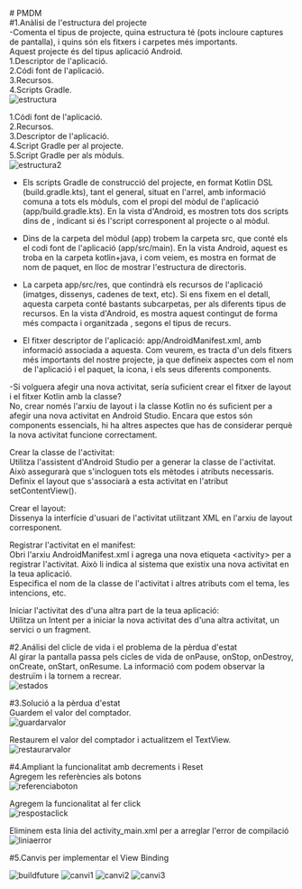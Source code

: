 \# PMDM  
\#1.Anàlisi de l'estructura del projecte  
\-Comenta el tipus de projecte, quina estructura té (pots incloure captures de pantalla), i quins són els fitxers i carpetes més importants.  
Aquest projecte és del tipus aplicació Android.  
1.Descriptor de l'aplicació.  
2.Códi font de l'aplicació.  
3.Recursos.  
4.Scripts Gradle.  
![estructura](https://github.com/user-attachments/assets/5aa92cbc-da4e-4ae3-bc5d-eb1676a74b88)

1.Códi font de l'aplicació.  
2.Recursos.  
3.Descriptor de l'aplicació.  
4.Script Gradle per al projecte.  
5.Script Gradle per als mòduls.  
![estructura2](https://github.com/user-attachments/assets/1dd0a774-fa8a-4efb-a02b-0e349d78d8c2)


* Els scripts Gradle de construcció del projecte, en format Kotlin DSL (build.gradle.kts), tant el general, situat en l'arrel, amb informació comuna a tots els mòduls, com el propi del mòdul de l'aplicació (app/build.gradle.kts). En la vista d'Android, es mostren tots dos scripts dins de , indicant si és l'script corresponent al projecte o al mòdul.

* Dins de la carpeta del mòdul (app) trobem la carpeta src, que conté els el codi font de l'aplicació (app/src/main). En la vista Android, aquest es troba en la carpeta kotlin+java, i com veiem, es mostra en format de nom de paquet, en lloc de mostrar l'estructura de directoris.

* La carpeta app/src/res, que contindrà els recursos de l'aplicació (imatges, dissenys, cadenes de text, etc). Si ens fixem en el detall, aquesta carpeta conté bastants subcarpetas, per als diferents tipus de recursos. En la vista d'Android, es mostra aquest contingut de forma més compacta i organitzada , segons el tipus de recurs.

* El fitxer descriptor de l'aplicació: app/AndroidManifest.xml, amb informació associada a aquesta. Com veurem, es tracta d'un dels fitxers més importants del nostre projecte, ja que defineix aspectes com el nom de l'aplicació i el paquet, la icona, i els seus diferents components.

\-Si volguera afegir una nova activitat, sería suficient crear el fitxer de layout i el fitxer Kotlin amb la classe?  
No, crear només l'arxiu de layout i la classe Kotlin no és suficient per a afegir una nova activitat en Android Studio. Encara que estos són components essencials, hi ha altres aspectes que has de considerar perquè la nova activitat funcione correctament.

Crear la classe de l'activitat:  
Utilitza l'assistent d'Android Studio per a generar la classe de l'activitat. Això assegurarà que s'incloguen tots els mètodes i atributs necessaris.  
Definix el layout que s'associarà a esta activitat en l'atribut setContentView().

Crear el layout:  
Dissenya la interfície d'usuari de l'activitat utilitzant XML en l'arxiu de layout corresponent.

Registrar l'activitat en el manifest:  
Obri l'arxiu AndroidManifest.xml i agrega una nova etiqueta \<activity\> per a registrar l'activitat. Això li indica al sistema que existix una nova activitat en la teua aplicació.  
Especifica el nom de la classe de l'activitat i altres atributs com el tema, les intencions, etc.

Iniciar l'activitat des d'una altra part de la teua aplicació:  
Utilitza un Intent per a iniciar la nova activitat des d'una altra activitat, un servici o un fragment.

\#2.Análisi del clicle de vida i el problema de la pèrdua d'estat  
Al girar la pantalla passa pels cicles de vida de onPause, onStop, onDestroy, onCreate, onStart, onResume. La informació com podem observar la destruïm i la tornem a recrear.  
![estados](https://github.com/user-attachments/assets/a1d45ce2-e8f3-4775-90fc-66961c36b0bf)


\#3.Solució a la pèrdua d'estat  
Guardem el valor del comptador.  
![guardarvalor](https://github.com/user-attachments/assets/29e3c12d-50dd-4420-824b-4bb67c55fd37)
 
Restaurem el valor del comptador i actualitzem el TextView.  
![restaurarvalor](https://github.com/user-attachments/assets/7859738a-9397-4268-a68a-9316e8644014)


\#4.Ampliant la funcionalitat amb decrements i Reset  
Agregem les referències als botons  
![referenciaboton](https://github.com/user-attachments/assets/57d282be-e66c-4d22-993c-3f367ae19545)

Agregem la funcionalitat al fer click  
![respostaclick](https://github.com/user-attachments/assets/4efffbb1-d716-4c44-8d7a-2b85447f232b)


Eliminem esta línia del activity\_main.xml per a arreglar l'error de compilació  
![liniaerror](https://github.com/user-attachments/assets/f7ed977e-39d9-43d4-bc16-5ebf553a7579)


\#5.Canvis per implementar el View Binding

![buildfuture](https://github.com/user-attachments/assets/f386cc73-a4fa-4df4-8c8c-d8b71a95852f)
![canvi1](https://github.com/user-attachments/assets/5626c3e0-1658-4e41-991b-8e1c2a5ca490)
![canvi2](https://github.com/user-attachments/assets/c503eeb2-8d36-498e-b981-efdd24430007)
![canvi3](https://github.com/user-attachments/assets/a1b41789-737e-4768-9789-03d7c5d6b923)
